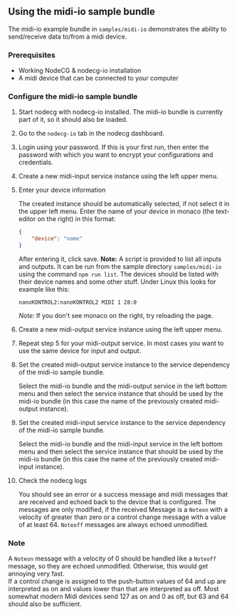 ## Using the midi-io sample bundle

The midi-io example bundle in `samples/midi-io` demonstrates the ability to send/receive data to/from a midi device.

### Prerequisites

-   Working NodeCG & nodecg-io installation
-   A midi device that can be connected to your computer

### Configure the midi-io sample bundle

1. Start nodecg with nodecg-io installed. The midi-io bundle is currently part of it, so it should also be loaded.

2. Go to the `nodecg-io` tab in the nodecg dashboard.

3. Login using your password. If this is your first run, then enter the password with which you want to encrypt your configurations and credentials.

4. Create a new midi-input service instance using the left upper menu.

5. Enter your device information

    The created instance should be automatically selected, if not select it in the upper left menu. Enter the name of your device in monaco (the text-editor on the right) in this format:

    ```json
    {
        "device": "name"
    }
    ```

    After entering it, click save.
    **Note:** A script is provided to list all inputs and outputs. It can be run from the sample directory `samples/midi-io` using the command `npm run list`. The devices should be listed with their device names and some other stuff.
    Under Linux this looks for example like this:

    ```
    nanoKONTROL2:nanoKONTROL2 MIDI 1 28:0
    ```

    _Note:_ If you don't see monaco on the right, try reloading the page.

6. Create a new midi-output service instance using the left upper menu.

7. Repeat step 5 for your midi-output service. In most cases you want to use the same device for input and output.

8. Set the created midi-output service instance to the service dependency of the midi-io sample bundle.

    Select the midi-io bundle and the midi-output service in the left bottom menu and then select the service instance that should be used by the midi-io bundle (in this case the name of the previously created midi-output instance).

9. Set the created midi-input service instance to the service dependency of the midi-io sample bundle.

    Select the midi-io bundle and the midi-input service in the left bottom menu and then select the service instance that should be used by the midi-io bundle (in this case the name of the previously created midi-input instance).

10. Check the nodecg logs

    You should see an error or a success message and midi messages that are received and echoed back to the device that is configured. The messages are only modified, if the received Message is a `Noteon` with a velocity of greater than zero or a control change message with a value of at least 64. `Noteoff` messages are always echoed unmodified.

### Note

A `Noteon` message with a velocity of 0 should be handled like a `Noteoff` message, so they are echoed unmodified. Otherwise, this would get annoying very fast.  
If a control change is assigned to the push-button values of 64 and up are interpreted as on and values lower than that are interpreted as off. Most somewhat modern Midi devices send 127 as on and 0 as off, but 63 and 64 should also be sufficient.
